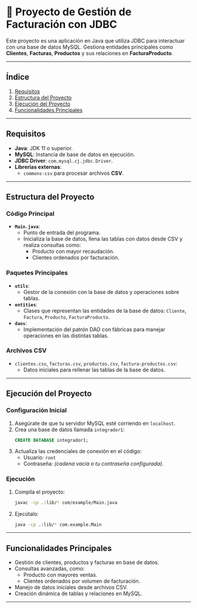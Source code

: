 # 🏢 Proyecto de Gestión de Facturación con JDBC

Este proyecto es una aplicación en Java que utiliza JDBC para interactuar con una base de datos MySQL. Gestiona entidades principales como **Clientes**, **Facturas**, **Productos** y sus relaciones en **FacturaProducto**.

---

## Índice
1. [Requisitos](#requisitos)
2. [Estructura del Proyecto](#estructura-del-proyecto)
3. [Ejecución del Proyecto](#ejecución-del-proyecto)
4. [Funcionalidades Principales](#funcionalidades-principales)

---

## Requisitos
- **Java**: JDK 11 o superior.
- **MySQL**: Instancia de base de datos en ejecución.
- **JDBC Driver**: `com.mysql.cj.jdbc.Driver`.
- **Librerías externas**:
    - `commons-csv` para procesar archivos **CSV**.

---

## Estructura del Proyecto

### Código Principal
- **`Main.java`**:
    - Punto de entrada del programa.
    - Inicializa la base de datos, llena las tablas con datos desde CSV y realiza consultas como:
        - Producto con mayor recaudación.
        - Clientes ordenados por facturación.

### Paquetes Principales
- **`utils`**:
    - Gestor de la conexión con la base de datos y operaciones sobre tablas.
- **`entities`**:
    - Clases que representan las entidades de la base de datos: `Cliente`, `Factura`, `Producto`, `FacturaProducto`.
- **`daos`**:
    - Implementación del patrón DAO con fábricas para manejar operaciones en las distintas tablas.

### Archivos CSV
- `clientes.csv`, `facturas.csv`, `productos.csv`, `factura-productos.csv`:
    - Datos iniciales para rellenar las tablas de la base de datos.

---

## Ejecución del Proyecto

### Configuración Inicial
1. Asegúrate de que tu servidor MySQL esté corriendo en `localhost`.
2. Crea una base de datos llamada `integrador1`:
    ```sql
    CREATE DATABASE integrador1;
    ```
3. Actualiza las credenciales de conexión en el código:
    - Usuario: `root`
    - Contraseña: *(cadena vacía o tu contraseña configurada)*.

### Ejecución
1. Compila el proyecto:
    ```bash
    javac -cp .:lib/* com/example/Main.java
    ```
2. Ejecútalo:
    ```bash
    java -cp .:lib/* com.example.Main
    ```

---

## Funcionalidades Principales
- Gestión de clientes, productos y facturas en base de datos.
- Consultas avanzadas, como:
    - Producto con mayores ventas.
    - Clientes ordenados por volumen de facturación.
- Manejo de datos iniciales desde archivos CSV.
- Creación dinámica de tablas y relaciones en MySQL.

---